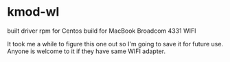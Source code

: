 # kmod-wl
built driver rpm for Centos build for MacBook Broadcom 4331 WIFI 

It took me a while to figure this one out so I'm going to save it for future use. Anyone is welcome to it if they have same WIFI adapter. 
